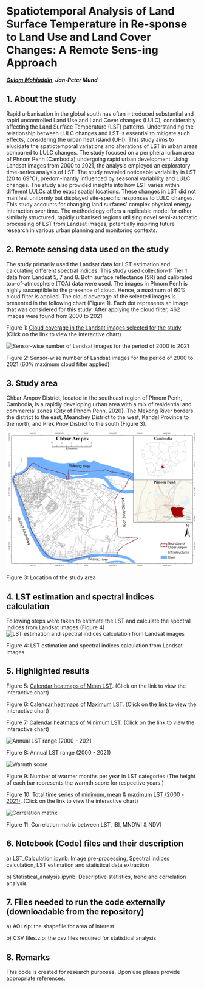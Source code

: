 # Spatiotemporal Analysis of Land Surface Temperature in Re-sponse to Land Use and Land Cover Changes: A Remote Sens-ing Approach

***[Gulam Mohiuddin](https://www.linkedin.com/in/mohigeo33/)***, ***Jan-Peter Mund***

## 1. About the study
Rapid urbanisation in the global south has often introduced substantial and rapid uncontrolled Land Use and Land Cover changes (LULC), considerably affecting the Land Surface Temperature (LST) patterns. Understanding the relationship between LULC changes and LST is essential to mitigate such effects, considering the urban heat island (UHI). This study aims to elucidate the spatiotemporal variations and alterations of LST in urban areas compared to LULC changes. The study focused on a peripheral urban area of Phnom Penh (Cambodia) undergoing rapid urban development. Using Landsat images from 2000 to 2021, the analysis employed an exploratory time-series analysis of LST. The study revealed noticeable variability in LST (20 to 69°C), predom-inantly influenced by seasonal variability and LULC changes. The study also provided insights into how LST varies within different LULCs at the exact spatial locations. These changes in LST did not manifest uniformly but displayed site-specific responses to LULC changes. This study accounts for changing land surfaces' complex physical energy interaction over time. The methodology offers a replicable model for other similarly structured, rapidly urbanised regions utilising novel semi-automatic processing of LST from Landsat images, potentially inspiring future research in various urban planning and monitoring contexts.

## 2. Remote sensing data used on the study
The study primarily used the Landsat data for LST estimation and calculating different
spectral indices. This study used collection-1: Tier 1 data from Landsat 5, 7 and 8. Both
surface reflectance (SR) and calibrated top-of-atmosphere (TOA) data were used. The images 
in Phnom Penh is highly susceptible to the presence of cloud. Hence, a
maximum of 60% cloud filter is applied. The cloud coverage of the selected images is
presented in the following chart (Figure 1). Each dot represents an image that was
considered for this study. After applying the cloud filter, 462 images were found from
2000 to 2021

Figure 1: [Cloud coverage in the Landsat images selected for the study](https://mohigeo33.github.io/lst_timeseries/cloud_cover.html). (Click on the link to view the interactive chart)

![Sensor-wise number of Landsat images for the period of 2000 to 2021](number_of_images.png)

Figure 2: Sensor-wise number of Landsat images for the period of 2000 to 2021 (60% maximum cloud filter applied)

## 3. Study area
Chbar Ampov District, located in the southeast region of Phnom Penh, Cambodia, is a rapidly developing urban area 
with a mix of residential and commercial zones (City of Phnom Penh, 2020). The Mekong River borders the district to 
the east, Meanchey District to the west, Kandal Province to the north, and Prek Pnov District to the south (Figure 3).

![Location of the study area](study_area.png)

Figure 3: Location of the study area


## 4. LST estimation and spectral indices calculation
Following steps were taken to estimate the LST and calculate the spectral indices from Landsat images (Figure 4)
![LST estimation and spectral indices calculation from Landsat images](lst_indices_calculation.png)

Figure 4: LST estimation and spectral indices calculation from Landsat images

## 5. Highlighted results

Figure 5: [Calendar heatmaps of Mean LST](https://mohigeo33.github.io/lst_timeseries/calendar_MeanLST.html). (Click on the link to view the interactive chart)

Figure 6: [Calendar heatmaps of Maximum LST](https://mohigeo33.github.io/lst_timeseries/calendar_MaxLST.html). (Click on the link to view the interactive chart)

Figure 7: [Calendar heatmaps of Minimum LST](https://mohigeo33.github.io/lst_timeseries/calendar_MinLST.html). (Click on the link to view the interactive chart)

![Annual LST range (2000 - 2021](Annual_LST_range.png)

Figure 8: Annual LST range (2000 - 2021)

![Warmth score](warmth_score.png)

Figure 9: Number of warmer months per year in LST categories
(The height of each bar represents the warmth score for respective years.)

Figure 10: [Total time series of minimum, mean & maximum LST (2000 - 2021)](https://mohigeo33.github.io/lst_timeseries/LST_trend.html). (Click on the link to view the interactive chart)

![Correlation matrix](correlation_matrix.png)

Figure 11: Correlation matrix between LST, IBI, MNDWI & NDVI

## 6. Notebook (Code) files and their description
a) LST_Calculation.ipynb: Image pre-processing, Spectral indices calculation, LST estimation and statistical data extraction

b) Statistical_analysis.ipynb: Descriptive statistics, trend and correlation analysis

## 7. Files needed to run the code externally (downloadable from the repository)
a) AOI.zip: the shapefile for area of interest

b) CSV files.zip: the csv files required for statistical analysis

## 8. Remarks
This code is created for research purposes. Upon use please provide appropriate references.
